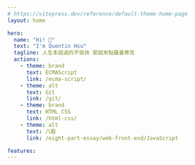 ```yaml
---
# https://vitepress.dev/reference/default-theme-home-page
layout: home

hero:
  name: "Hi! 👋"
  text: "I'm Quentin Hsu"
  tagline: 人生本就過的不愉快 那就來點羅曼蒂克
  actions:
    - theme: brand
      text: ECMAScript
      link: /ecma-script/
    - theme: alt
      text: Git
      link: /git/
    - theme: brand
      text: HTML CSS
      link: /html-css/
    - theme: alt
      text: 八股
      link: /eight-part-essay/web-front-end/JavaScript

features:
---
```

